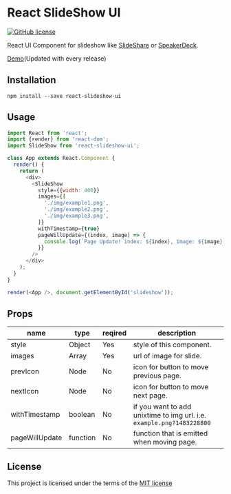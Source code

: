 # React SlideShow UI

[![GitHub license](https://img.shields.io/badge/license-MIT-blue.svg)](https://github.com/shisama/react-slideshow/blob/master/LICENSE)

React UI Component for slideshow like [SlideShare](https://www.slideshare.net/) or [SpeakerDeck](https://speakerdeck.com/).

[Demo](https://shisama.github.io/react-slideshow-ui/demo/)(Updated with every release)

## Installation
```
npm install --save react-slideshow-ui
```

## Usage
```javascript
import React from 'react';
import {render} from 'react-dom';
import SlideShow from 'react-slideshow-ui';

class App extends React.Component {
  render() {
    return (
      <div>
        <SlideShow
          style={{width: 400}}
          images={[
            './img/example1.png',
            './img/example2.png',
            './img/example3.png',
          ]}
          withTimestamp={true}
          pageWillUpdate={(index, image) => {
            console.log(`Page Update! index: ${index}, image: ${image}`);
          }}
        />
      </div>
    );
  }
}

render(<App />, document.getElementById('slideshow'));

```

## Props

|name|type|reqired|description|
|----|----|-------|-----------|
|style|Object|Yes|style of this component.|
|images|Array<string>|Yes|url of image for slide.|
|prevIcon|Node|No|icon for button to move previous page.|
|nextIcon|Node|No|icon for button to move next page.|
|withTimestamp|boolean|No|if you want to add unixtime to img url. i.e. `example.png?1483228800`|
|pageWillUpdate|function|No|function that is emitted when moving page.|

## License
This project is licensed under the terms of the
[MIT license](https://github.com/shisama/react-slideshow/blob/master/LICENSE)
